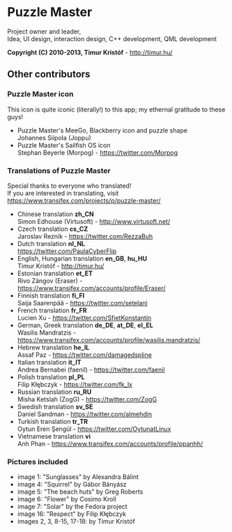Puzzle Master
=============

Project owner and leader,  
Idea, UI design, interaction design, C++ development, QML development

**Copyright (C) 2010-2013, Timur Kristóf** - http://timur.hu/

Other contributors
------------------

### Puzzle Master icon

This icon is quite iconic (literally!) to this app; my ethernal gratitude to these guys!

* Puzzle Master's MeeGo, Blackberry icon and puzzle shape  
Johannes Siipola (Joppu)
* Puzzle Master's Sailfish OS icon  
Stephan Beyerle (Morpog) - https://twitter.com/Morpog

### Translations of Puzzle Master

Special thanks to everyone who translated!  
If you are interested in translating, visit https://www.transifex.com/projects/p/puzzle-master/

* Chinese translation **zh_CN**  
Simon Edhouse (Virtusoft) - http://www.virtusoft.net/
* Czech translation **cs_CZ**  
Jaroslav Reznik - https://twitter.com/RezzaBuh
* Dutch translation **nl_NL**  
https://twitter.com/PaulaCyberFlip
* English, Hungarian translation **en_GB**, **hu_HU**  
Timur Kristóf - http://timur.hu/
* Estonian translation **et_ET**  
Rivo Zängov (Eraser) - https://www.transifex.com/accounts/profile/Eraser/
* Finnish translation **fi_FI**  
Saija Saarenpää - https://twitter.com/setelani
* French translation **fr_FR**  
Lucien Xu - https://twitter.com/SfietKonstantin
* German, Greek translation **de_DE**, **at_DE**, **el_EL**  
Wasilis Mandratzis - https://www.transifex.com/accounts/profile/wasilis.mandratzis/
* Hebrew translation **he_IL**  
Assaf Paz - https://twitter.com/damagedspline
* Italian translation **it_IT**  
Andrea Bernabei (faenil)  - https://twitter.com/faenil
* Polish translation **pl_PL**  
Filip Kłębczyk - https://twitter.com/fk_lx
* Russian translation **ru_RU**  
Misha Ketslah (ZogG) - https://twitter.com/ZogG
* Swedish translation **sv_SE**  
Daniel Sandman - https://twitter.com/almehdin
* Turkish translation **tr_TR**  
Oytun Eren Şengül - https://twitter.com/OytunatLinux
* Vietnamese translation **vi**  
Anh Phan - https://www.transifex.com/accounts/profile/ppanhh/

### Pictures included

* image 1: "Sunglasses" by Alexandra Bálint
* image 4: "Squirrel" by Gábor Bányász
* image 5: "The beach huts" by Greg Roberts
* image 6: "Flower" by Cosimo Kroll
* image 7: "Solar" by the Fedora project
* image 16: "Respect" by Filip Kłębczyk
* images 2, 3, 8-15, 17-18: by Timur Kristóf

